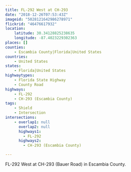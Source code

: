```yaml
---
title: FL-292 West at CH-293
date: "2018-12-26T07:53:43Z"
imageid: "5028121642986278971"
flickrid: "46476617932"
location:
    latitude: 30.34128825238635
    longitude: -87.4023229302363
places: []
counties:
    - Escambia County|Florida|United States
countries:
    - United States
states:
    - Florida|United States
highwaytypes:
    - Florida State Highway
    - County Road
highways:
    - FL-292
    - CH-293 (Escambia County)
tags:
    - Shield
    - Intersection
intersections:
    - overlap1: null
      overlap2: null
      highways1:
        - FL-292
      highways2:
        - CH-293 (Escambia County)

---
```

FL-292 West at CH-293 (Bauer Road) in Escambia County.